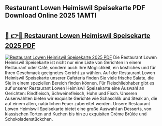 ## Restaurant Lowen Heimiswil Speisekarte PDF Download Online 2025 1AMTI

# <h2><a href="http://gc6eb97.nevu.top/?p=Restaurant+Lowen+Heimiswil+Speisekarte">🔗 👉🔴 Restaurant Lowen Heimiswil Speisekarte 2025 PDF</a></h2>

[![Restaurant Lowen Heimiswil Speisekarte 2025 PDF](https://i.imgur.com/dBaPXMq.png)](http://gc6eb97.nevu.top/?p=Restaurant+Lowen+Heimiswil+Speisekarte)
Die Restaurant Lowen Heimiswil Speisekarte ist nicht nur eine Liste von Gerichten in einem Restaurant oder Café, sondern auch Ihre Möglichkeit, ein köstliches und für Ihren Geschmack geeignetes Gericht zu wählen. Auf der Restaurant Lowen Heimiswil Speisekarte unserer Cafeteria finden Sie viele frische Salate, die Sie in einem speziellen Bereich finden können. Für Fleischliebhaber gibt es auf unserer Restaurant Lowen Heimiswil Speisekarte eine Auswahl an Gerichten: Rindfleisch, Schweinefleisch, Huhn und Fisch. Unseren Auserwählten bieten wir exquisite Gerichte wie Schaschlik und Steak an, die auf einem alten, natürlichen Feuer zubereitet werden. Unsere Restaurant Lowen Heimiswil Speisekarte bietet eine große Auswahl an Desserts, von klassischen Torten und Kuchen bis hin zu exquisiten Crème Brûlée und Schokoladenstückchen.
